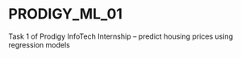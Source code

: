 # PRODIGY_ML_01
Task 1 of Prodigy InfoTech Internship – predict housing prices using regression models
